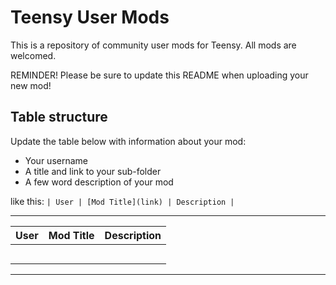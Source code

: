 # Teensy User Mods

This is a repository of community user mods for Teensy. All mods are welcomed.

R‌EMINDER! Please be sure to update this README when uploading your new mod!

## Table structure

Update the table below with information about your mod:
- Your username
- A title and link to your sub-folder
- A few word description of your mod

like this:
`| User | [Mod Title](link) | Description |`

---

| User | Mod Title | Description |
| --- | --- | --- |
|  |  |  
|  |  |  
|  |  |  
|  |  |  
|  |  |  

---